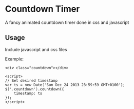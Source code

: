 # Countdown Timer

A fancy animated countdown timer done in css and javascript

## Usage

Include javascript and css files

Example:

```
<div class="countdown"></div>

<script>
// Set desired timestamp
var ts = new Date('Sun Dec 24 2013 23:59:59 GMT+0100');
$('.countdown').countdown({
	timestamp: ts
});
</script>
```